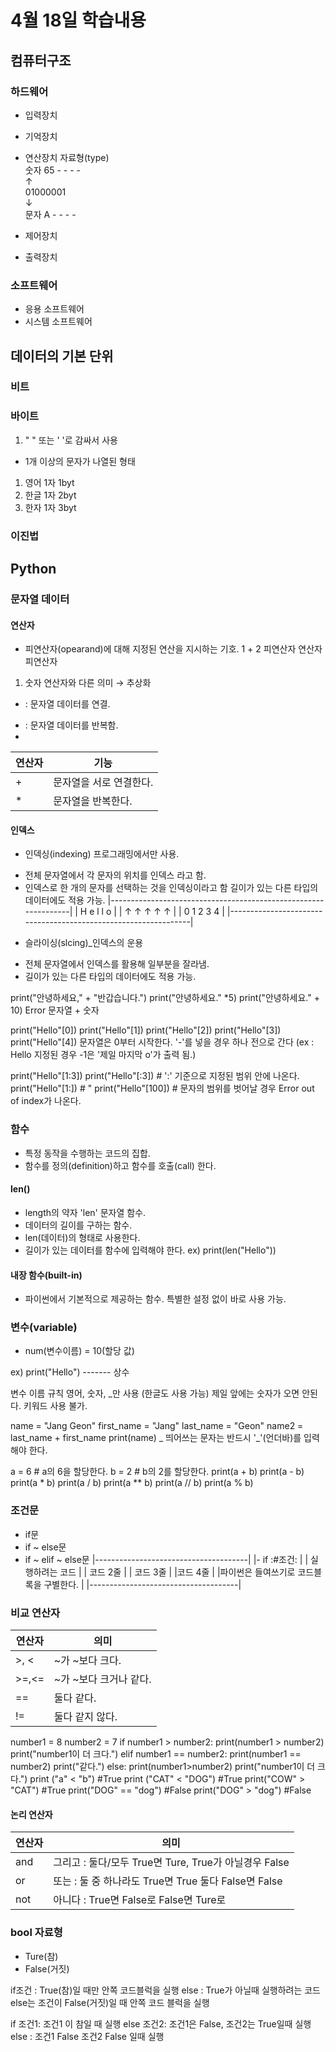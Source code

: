 # 4월 18일 학습내용

## 컴퓨터구조

### 하드웨어
- 입력장치
- 기억장치
- 연산장치
     자료형(type)    
   숫자 65 - - - -   
   ↑	                
   01000001          
   ↓	                
   문자 A - - - -    

- 제어장치
- 출력장치

### 소프트웨어
- 응용 소프트웨어
- 시스템 소프트웨어

## 데이터의 기본 단위
### 비트
### 바이트
 1. " " 또는 ' '로 감싸서 사용
 - 1개 이상의 문자가 나열된 형태
 1) 영어 1자 1byt
 2) 한글 1자 2byt
 3) 한자 1자 3byt
### 이진법
## Python
### 문자열 데이터
#### 연산자
 - 피연산자(opearand)에 대해 지정된 연산을 지시하는 기호.
		1	+	2
	       피연산자   연산자   피연산자

1. 숫자 연산자와 다른 의미 → 추상화
 + : 문자열 데이터를 연결.
 * : 문자열 데이터를 반복함.
 * 
 연산자 | 기능
-------|------
\+ | 문자열을 서로 연결한다.
\* | 문자열을 반복한다.
#### 인덱스
- 인덱싱(indexing) 프로그래밍에서만 사용.
 * 전체 문자열에서 각 문자의 위치를 인덱스 라고 함. 
 * 인덱스로 한 개의 문자를 선택하는 것을 인덱싱이라고 함 길이가 있는 다른 타입의 데이터에도 적용 가능.
|----------------------------------------------------------------|
|		         H	        e       	l	         l	       o         |
|	          ↑          ↑         ↑          ↑         ↑          |
|	          0          1         2          3         4          |
|----------------------------------------------------------------|

- 슬라이싱(slcing)_인덱스의 운용
 * 전체 문자열에서 인덱스를 활용해 일부분을 잘라냄. 
 * 길이가 있는 다른 타입의 데이터에도 적용 가능.
 
print("안녕하세요," + "반갑습니다.")
print("안녕하세요." *5)
print("안녕하세요." + 10) Error 문자열 + 숫자

print("Hello"[0])
print("Hello"[1])
print("Hello"[2])
print("Hello"[3])
print("Hello"[4])
문자열은 0부터 시작한다.
'-'를 넣을 경우 하나 전으로 간다 (ex : Hello 지정된 경우 -1은 '제일 마지막 o'가 출력 됨.) 

print("Hello"[1:3])
print("Hello"[:3]) # ':' 기준으로 지정된 범위 안에 나온다.
print("Hello"[1:]) # "
print("Hello"[100]) # 문자의 범위를 벗어날 경우 Error out of index가 나온다.

### 함수
- 특정 동작을 수행하는 코드의 집합.
- 함수를 정의(definition)하고 함수를 호출(call) 한다.
#### len() 
- length의 약자 'len' 문자열 함수.
- 데이터의 길이를 구하는 함수.
- len(데이터)의 형태로 사용한다.
- 길이가 있는 데이터를 함수에 입력해야 한다.
 ex) print(len("Hello"))
#### 내장 함수(built-in)
- 파이썬에서 기본적으로 제공하는 함수. 특별한 설정 없이 바로 사용 가능.

### 변수(variable)
- num(변수이름) = 10(할당 값)

ex) print("Hello")
           -------
             상수
             
변수 이름 규칙
영어, 숫자, _만 사용 (한글도 사용 가능)
제일 앞에는 숫자가 오면 안된다.
키워드 사용 불가.

name = "Jang Geon"
first_name = "Jang"
last_name = "Geon"
name2 = last_name + first_name
print(name)
 _ 띄어쓰는 문자는 반드시 '_'(언더바)를 입력해야 한다.

a = 6 # a의 6을 할당한다.
b = 2 # b의 2를 할당한다.
print(a + b)
print(a - b)
print(a * b)
print(a / b)
print(a ** b)
print(a // b)
print(a % b)

### 조건문
- if문
- if ~ else문
- if ~ elif ~ else문
|--------------------------------------|
|- if :#조건:                          |
|    실행하려는 코드                    |
|    코드 2줄                          |
|    코드 3줄                          |
|코드 4줄                              |
|파이썬은 들여쓰기로 코드블록을 구별한다. |
|-------------------------------------|


### 비교 연산자
연산자 | 의미
------|------
\>, <  | ~가 ~보다 크다.
\>=,<= | ~가 ~보다 크거나 같다.
\==    | 둘다 같다.
\!=    | 둘다 같지 않다.

number1 = 8
number2 = 7
if number1 > number2:
    print(number1 > number2)
    print("number1이 더 크다.")
elif number1 == number2:
    print(number1 == number2)
    print("같다.")
else: 
    print(number1>number2)
    print("number1이 더 크다.")
print ("a" < "b") #True
print ("CAT" < "DOG") #True
print("COW" > "CAT") #True
print("DOG" == "dog") #False
print("DOG" > "dog") #False

#### 논리 연산자
연산자 | 의미
------|------
and | 그리고 : <a and b> 둘다/모두 True면 Ture, True가 아닐경우 False
or  | 또는 : <a or b>둘 중 하나라도 True면 True 둘다 False면 False
not | 아니다 : <a not b> True면 False로 False면 Ture로
	
### bool 자료형
- Ture(참)
- False(거짓)

if조건 :
    True(참)일 때만 안쪽 코드블럭을 실행
else :
    True가 아닐때 실행하려는 코드
    else는 조건이 False(거짓)일 때 안쪽 코드 블럭을 실행

if 조건1:
    조건1 이 참일 때 실행
else 조건2:
    조건1은 False, 조건2는 True일때 실행
else :
    조건1 False 조건2 False 일때 실행
